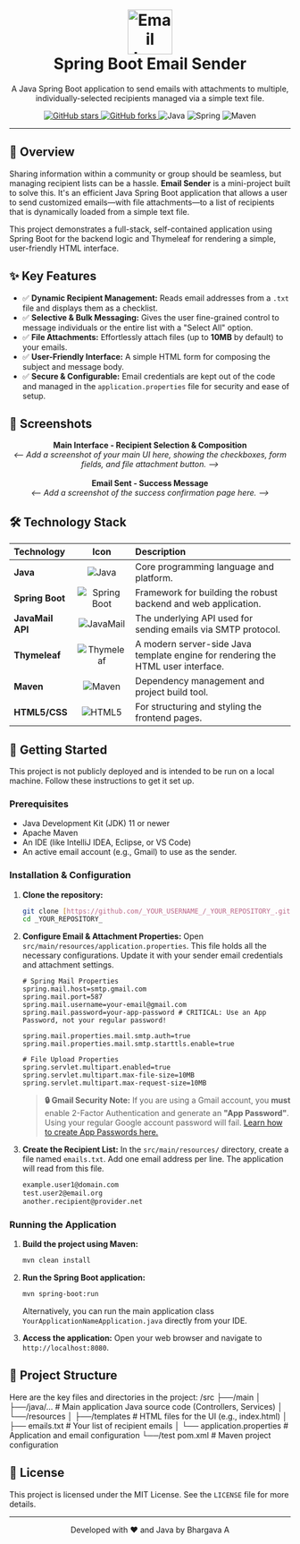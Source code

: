 <h1 align="center">
  <img src="https://img.icons8.com/bubbles/100/000000/new-post.png" alt="Email Icon" width="80" />
  <br>
  Spring Boot Email Sender
</h1>

<p align="center">
  A Java Spring Boot application to send emails with attachments to multiple, individually-selected recipients managed via a simple text file.
</p>

<p align="center">
  <a href="https://github.com/_YOUR_USERNAME_/_YOUR_REPOSITORY_/stargazers">
    <img src="https://img.shields.io/github/stars/_YOUR_USERNAME_/_YOUR_REPOSITORY_?style=for-the-badge&color=ffd000" alt="GitHub stars">
  </a>
  <a href="https://github.com/_YOUR_USERNAME_/_YOUR_REPOSITORY_/network/members">
    <img src="https://img.shields.io/github/forks/_YOUR_USERNAME_/_YOUR_REPOSITORY_?style=for-the-badge&color=8000ff" alt="GitHub forks">
  </a>
  <img src="https://img.shields.io/badge/Java-ED8B00?style=for-the-badge&logo=openjdk&logoColor=white" alt="Java">
  <img src="https://img.shields.io/badge/Spring-6DB33F?style=for-the-badge&logo=spring&logoColor=white" alt="Spring">
  <img src="https://img.shields.io/badge/Maven-C71A36?style=for-the-badge&logo=apache-maven&logoColor=white" alt="Maven">
</p>

---

## 🎯 Overview

Sharing information within a community or group should be seamless, but managing recipient lists can be a hassle. **Email Sender** is a mini-project built to solve this. It's an efficient Java Spring Boot application that allows a user to send customized emails—with file attachments—to a list of recipients that is dynamically loaded from a simple text file.

This project demonstrates a full-stack, self-contained application using Spring Boot for the backend logic and Thymeleaf for rendering a simple, user-friendly HTML interface.

## ✨ Key Features

* ✅ **Dynamic Recipient Management:** Reads email addresses from a `.txt` file and displays them as a checklist.
* ✅ **Selective & Bulk Messaging:** Gives the user fine-grained control to message individuals or the entire list with a "Select All" option.
* ✅ **File Attachments:** Effortlessly attach files (up to **10MB** by default) to your emails.
* ✅ **User-Friendly Interface:** A simple HTML form for composing the subject and message body.
* ✅ **Secure & Configurable:** Email credentials are kept out of the code and managed in the `application.properties` file for security and ease of setup.

## 📸 Screenshots

<p align="center">
  <strong>Main Interface - Recipient Selection & Composition</strong><br>
  <em><-- Add a screenshot of your main UI here, showing the checkboxes, form fields, and file attachment button. --></em>
  <br><br>
  <strong>Email Sent - Success Message</strong><br>
  <em><-- Add a screenshot of the success confirmation page here. --></em>
</p>

## 🛠️ Technology Stack

| Technology       | Icon                                                                                           | Description                                                    |
| :--------------- | :---------------------------------------------------------------------------------------------: | :------------------------------------------------------------- |
| **Java** | <img src="https://img.icons8.com/color/48/000000/java-coffee-cup-logo.png" alt="Java"/>         | Core programming language and platform.                        |
| **Spring Boot** | <img src="https://img.icons8.com/color/48/000000/spring-logo.png" alt="Spring Boot"/>          | Framework for building the robust backend and web application. |
| **JavaMail API** | <img src="https://img.icons8.com/ios-filled/50/000000/send-mass-email.png" alt="JavaMail"/>    | The underlying API used for sending emails via SMTP protocol.  |
| **Thymeleaf** | <img src="https://img.icons8.com/color/48/000000/thymeleaf.png" alt="Thymeleaf"/>              | A modern server-side Java template engine for rendering the HTML user interface. |
| **Maven** | <img src="https://img.icons8.com/color/48/000000/maven-project.png" alt="Maven"/>              | Dependency management and project build tool.                  |
| **HTML5/CSS** | <img src="https://img.icons8.com/color/48/000000/html-5.png" alt="HTML5"/>                     | For structuring and styling the frontend pages.                |

## 🚀 Getting Started

This project is not publicly deployed and is intended to be run on a local machine. Follow these instructions to get it set up.

### Prerequisites

* Java Development Kit (JDK) 11 or newer
* Apache Maven
* An IDE (like IntelliJ IDEA, Eclipse, or VS Code)
* An active email account (e.g., Gmail) to use as the sender.

### Installation & Configuration

1.  **Clone the repository:**
    ```sh
    git clone [https://github.com/_YOUR_USERNAME_/_YOUR_REPOSITORY_.git](https://github.com/_YOUR_USERNAME_/_YOUR_REPOSITORY_.git)
    cd _YOUR_REPOSITORY_
    ```

2.  **Configure Email & Attachment Properties:**
    Open `src/main/resources/application.properties`. This file holds all the necessary configurations. Update it with your sender email credentials and attachment settings.

    ```properties
    # Spring Mail Properties
    spring.mail.host=smtp.gmail.com
    spring.mail.port=587
    spring.mail.username=your-email@gmail.com
    spring.mail.password=your-app-password # CRITICAL: Use an App Password, not your regular password!

    spring.mail.properties.mail.smtp.auth=true
    spring.mail.properties.mail.smtp.starttls.enable=true

    # File Upload Properties
    spring.servlet.multipart.enabled=true
    spring.servlet.multipart.max-file-size=10MB
    spring.servlet.multipart.max-request-size=10MB
    ```

    > **🔒 Gmail Security Note:** If you are using a Gmail account, you **must** enable 2-Factor Authentication and generate an **"App Password"**. Using your regular Google account password will fail.
    > [Learn how to create App Passwords here.](https://support.google.com/accounts/answer/185833)

3.  **Create the Recipient List:**
    In the `src/main/resources/` directory, create a file named `emails.txt`. Add one email address per line. The application will read from this file.
    ```txt
    example.user1@domain.com
    test.user2@email.org
    another.recipient@provider.net
    ```

### Running the Application

1.  **Build the project using Maven:**
    ```sh
    mvn clean install
    ```
2.  **Run the Spring Boot application:**
    ```sh
    mvn spring-boot:run
    ```
    Alternatively, you can run the main application class `YourApplicationNameApplication.java` directly from your IDE.

3.  **Access the application:**
    Open your web browser and navigate to `http://localhost:8080`.

## 📂 Project Structure

Here are the key files and directories in the project:
/src
├──/main
│  ├──/java/...         # Main application Java source code (Controllers, Services)
│  └──/resources
│     ├──/templates     # HTML files for the UI (e.g., index.html)
│     ├── emails.txt    # Your list of recipient emails
│     └── application.properties # Application and email configuration
└──/test
pom.xml                 # Maven project configuration

## 📜 License

This project is licensed under the MIT License. See the `LICENSE` file for more details.

---

<p align="center">
  Developed with ❤️ and Java by Bhargava A
</p>
